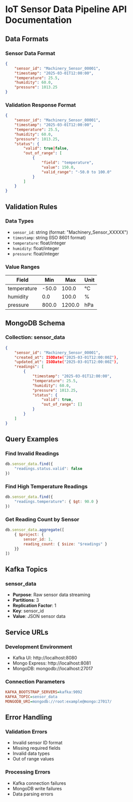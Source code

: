 # IoT Sensor Data Pipeline API Documentation

## Data Formats

### Sensor Data Format
```json
{
    "sensor_id": "Machinery_Sensor_00001",
    "timestamp": "2025-03-01T12:00:00",
    "temperature": 25.5,
    "humidity": 60.0,
    "pressure": 1013.25
}
```

### Validation Response Format
```json
{
    "sensor_id": "Machinery_Sensor_00001",
    "timestamp": "2025-03-01T12:00:00",
    "temperature": 25.5,
    "humidity": 60.0,
    "pressure": 1013.25,
    "status": {
        "valid": true|false,
        "out_of_range": [
            {
                "field": "temperature",
                "value": 150.0,
                "valid_range": "-50.0 to 100.0"
            }
        ]
    }
}
```

## Validation Rules

### Data Types
- `sensor_id`: string (format: "Machinery_Sensor_XXXXX")
- `timestamp`: string (ISO 8601 format)
- `temperature`: float/integer
- `humidity`: float/integer
- `pressure`: float/integer

### Value Ranges
| Field       | Min    | Max    | Unit |
|-------------|--------|--------|------|
| temperature | -50.0  | 100.0  | °C   |
| humidity    | 0.0    | 100.0  | %    |
| pressure    | 800.0  | 1200.0 | hPa  |

## MongoDB Schema

### Collection: sensor_data
```json
{
    "sensor_id": "Machinery_Sensor_00001",
    "created_at": ISODate("2025-03-01T12:00:00Z"),
    "updated_at": ISODate("2025-03-01T12:00:00Z"),
    "readings": [
        {
            "timestamp": "2025-03-01T12:00:00",
            "temperature": 25.5,
            "humidity": 60.0,
            "pressure": 1013.25,
            "status": {
                "valid": true,
                "out_of_range": []
            }
        }
    ]
}
```

## Query Examples

### Find Invalid Readings
```javascript
db.sensor_data.find({
    "readings.status.valid": false
})
```

### Find High Temperature Readings
```javascript
db.sensor_data.find({
    "readings.temperature": { $gt: 90.0 }
})
```

### Get Reading Count by Sensor
```javascript
db.sensor_data.aggregate([
    { $project: { 
        sensor_id: 1, 
        reading_count: { $size: "$readings" }
    }}
])
```

## Kafka Topics

### sensor_data
- **Purpose**: Raw sensor data streaming
- **Partitions**: 3
- **Replication Factor**: 1
- **Key**: sensor_id
- **Value**: JSON sensor data

## Service URLs

### Development Environment
- Kafka UI: http://localhost:8080
- Mongo Express: http://localhost:8081
- MongoDB: mongodb://localhost:27017

### Connection Parameters
```ini
KAFKA_BOOTSTRAP_SERVERS=kafka:9092
KAFKA_TOPIC=sensor_data
MONGODB_URI=mongodb://root:example@mongo:27017/
```

## Error Handling

### Validation Errors
- Invalid sensor ID format
- Missing required fields
- Invalid data types
- Out of range values

### Processing Errors
- Kafka connection failures
- MongoDB write failures
- Data parsing errors